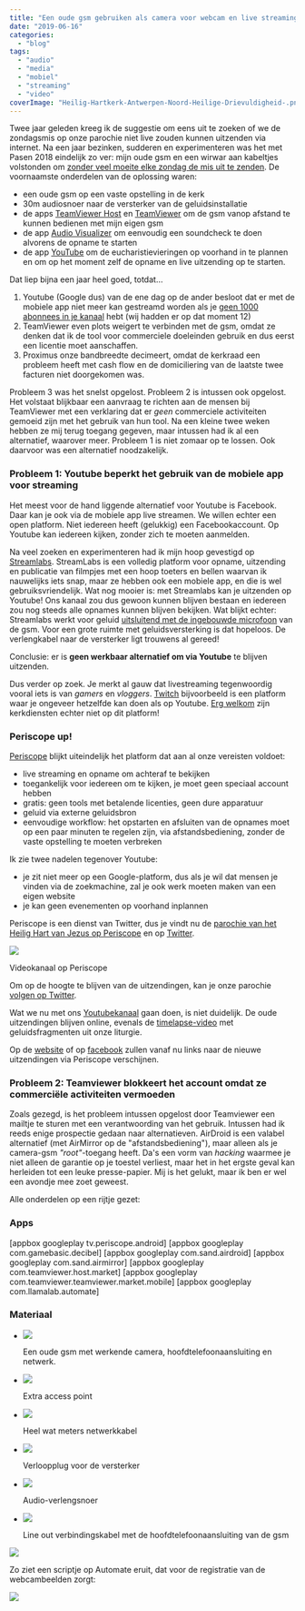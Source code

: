 ```yaml
---
title: "Een oude gsm gebruiken als camera voor webcam en live streaming - \"Plan B\""
date: "2019-06-16"
categories: 
  - "blog"
tags: 
  - "audio"
  - "media"
  - "mobiel"
  - "streaming"
  - "video"
coverImage: "Heilig-Hartkerk-Antwerpen-Noord-Heilige-Drievuldigheid-.png"
---
```


Twee jaar geleden kreeg ik de suggestie om eens uit te zoeken of we de zondagsmis op onze parochie niet live zouden kunnen uitzenden via internet. Na een jaar bezinken, sudderen en experimenteren was het met Pasen 2018 eindelijk zo ver: mijn oude gsm en een wirwar aan kabeltjes volstonden om [zonder veel moeite elke zondag de mis uit te zenden](/blog/een-oude-gsm-gebruiken-als-camera-voor-webcam-en-live-streaming/). De voornaamste onderdelen van de oplossing waren:

- een oude gsm op een vaste opstelling in de kerk
- 30m audiosnoer naar de versterker van de geluidsinstallatie
- de apps [TeamViewer Host](https://play.google.com/store/apps/details?id=com.teamviewer.host.market) en [TeamViewer](https://play.google.com/store/apps/details?id=com.teamviewer.teamviewer.market.mobile) om de gsm vanop afstand te kunnen bedienen met mijn eigen gsm
- de app [Audio Visualizer](https://play.google.com/store/apps/details?id=com.drstaf.audiovisualizer) om eenvoudig een soundcheck te doen alvorens de opname te starten
- de app [YouTube](https://play.google.com/store/apps/details?id=com.google.android.youtube) om de eucharistievieringen op voorhand in te plannen en om op het moment zelf de opname en live uitzending op te starten.

Dat liep bijna een jaar heel goed, totdat…

1. Youtube (Google dus) van de ene dag op de ander besloot dat er met de mobiele app niet meer kan gestreamd worden als je [geen 1000 abonnees in je kanaal](https://support.google.com/youtube/thread/3612372?hl=en) hebt (wij hadden er op dat moment 12)
2. TeamViewer even plots weigert te verbinden met de gsm, omdat ze denken dat ik de tool voor commerciele doeleinden gebruik en dus eerst een licentie moet aanschaffen.
3. Proximus onze bandbreedte decimeert, omdat de kerkraad een probleem heeft met cash flow en de domiciliering van de laatste twee facturen niet doorgekomen was.

Probleem 3 was het snelst opgelost. Probleem 2 is intussen ook opgelost. Het volstaat blijkbaar een aanvraag te richten aan de mensen bij TeamViewer met een verklaring dat er _geen_ commerciele activiteiten gemoeid zijn met het gebruik van hun tool. Na een kleine twee weken hebben ze mij terug toegang gegeven, maar intussen had ik al een alternatief, waarover meer. Probleem 1 is niet zomaar op te lossen. Ook daarvoor was een alternatief noodzakelijk.

### Probleem 1: Youtube beperkt het gebruik van de mobiele app voor streaming

Het meest voor de hand liggende alternatief voor Youtube is Facebook. Daar kan je ook via de mobiele app live streamen. We willen echter een open platform. Niet iedereen heeft (gelukkig) een Facebookaccount. Op Youtube kan iedereen kijken, zonder zich te moeten aanmelden.

Na veel zoeken en experimenteren had ik mijn hoop gevestigd op [Streamlabs](https://streamlabs.com/). StreamLabs is een volledig platform voor opname, uitzending en publicatie van filmpjes met een hoop toeters en bellen waarvan ik nauwelijks iets snap, maar ze hebben ook een mobiele app, en die is wel gebruiksvriendelijk. Wat nog mooier is: met Streamlabs kan je uitzenden op Youtube! Ons kanaal zou dus gewoon kunnen blijven bestaan en iedereen zou nog steeds alle opnames kunnen blijven bekijken. Wat blijkt echter: Streamlabs werkt voor geluid [uitsluitend met de ingebouwde microfoon](https://ideas.streamlabs.com/ideas/SL-I-1260) van de gsm. Voor een grote ruimte met geluidsversterking is dat hopeloos. De verlengkabel naar de versterker ligt trouwens al gereed!

Conclusie: er is **geen werkbaar alternatief om via Youtube** te blijven uitzenden.

Dus verder op zoek. Je merkt al gauw dat livestreaming tegenwoordig vooral iets is van _gamers_ en _vloggers_. [Twitch](https://www.twitch.tv/) bijvoorbeeld is een platform waar je ongeveer hetzelfde kan doen als op Youtube. [Erg welkom](https://www.reddit.com/r/Twitch/comments/8geudp/can_you_stream_church_services_on_twitch/) zijn kerkdiensten echter niet op dit platform!

### Periscope up!

[Periscope](https://www.pscp.tv/) blijkt uiteindelijk het platform dat aan al onze vereisten voldoet:

- live streaming en opname om achteraf te bekijken
- toegankelijk voor iedereen om te kijken, je moet geen speciaal account hebben
- gratis: geen tools met betalende licenties, geen dure apparatuur
- geluid via externe geluidsbron
- eenvoudige workflow: het opstarten en afsluiten van de opnames moet op een paar minuten te regelen zijn, via afstandsbediening, zonder de vaste opstelling te moeten verbreken

Ik zie twee nadelen tegenover Youtube:

- je zit niet meer op een Google-platform, dus als je wil dat mensen je vinden via de zoekmachine, zal je ook werk moeten maken van een eigen website
- je kan geen evenementen op voorhand inplannen

Periscope is een dienst van Twitter, dus je vindt nu de [parochie van het Heilig Hart van Jezus op Periscope](https://www.pscp.tv/jezus_hart/) en op [Twitter](https://twitter.com/jezus_hart).  

[![](images/Heilig-Hartkerk-Antwerpen-Noord-Heilige-Drievuldigheid--700x375.png)](https://www.pscp.tv/jezus_hart/)

Videokanaal op Periscope

Om op de hoogte te blijven van de uitzendingen, kan je onze parochie [volgen op Twitter](https://twitter.com/jezus_hart).

Wat we nu met ons [Youtubekanaal](https://www.youtube.com/channel/UCHEqX9lP-1Ro2zHy0kIdWwA?view_as=subscriber) gaan doen, is niet duidelijk. De oude uitzendingen blijven online, evenals de [timelapse-video](https://youtu.be/tQoZW0HBuPs) met geluidsfragmenten uit onze liturgie.

Op de [website](https://www.kerknet.be/organisatie/parochie-heilig-hart-van-jezus-antwerpen/) of op [facebook](https://www.facebook.com/antonius.heilighart.antwerpen/) zullen vanaf nu links naar de nieuwe uitzendingen via Periscope verschijnen.

### Probleem 2: Teamviewer blokkeert het account omdat ze commerciële activiteiten vermoeden

Zoals gezegd, is het probleem intussen opgelost door Teamviewer een mailtje te sturen met een verantwoording van het gebruik. Intussen had ik reeds enige prospectie gedaan naar alternatieven. AirDroid is een valabel alternatief (met AirMirror op de "afstandsbediening"), maar alleen als je camera-gsm _"root"_\-toegang heeft. Da's een vorm van _hacking_ waarmee je niet alleen de garantie op je toestel verliest, maar het in het ergste geval kan herleiden tot een leuke presse-papier. Mij is het gelukt, maar ik ben er wel een avondje mee zoet geweest.

Alle onderdelen op een rijtje gezet:

### Apps

\[appbox googleplay tv.periscope.android\] \[appbox googleplay com.gamebasic.decibel\] \[appbox googleplay com.sand.airdroid\] \[appbox googleplay com.sand.airmirror\] \[appbox googleplay com.teamviewer.host.market\] \[appbox googleplay com.teamviewer.teamviewer.market.mobile\] \[appbox googleplay com.llamalab.automate\]

### Materiaal

- ![](images/image5.png)
    
    Een oude gsm met werkende camera, hoofdtelefoonaansluiting en netwerk.
    
- ![](images/image6.png)
    
    Extra access point
    
- ![](images/image1.png)
    
    Heel wat meters netwerkkabel
    
- ![](images/image3.png)
    
    Verloopplug voor de versterker
    
- ![](images/image7.png)
    
    Audio-verlengsnoer
    
- ![](images/image2.png)
    
    Line out verbindingskabel met de hoofdtelefoonaansluiting van de gsm
    

![](https://docs.google.com/drawings/d/s0eS_kskdPvtKZ1H9kcrRjw/image?w=643&h=569&rev=569&ac=1&parent=1KE8suq85x6Ks6TdpPuoHdzsVUzOFt6dEn0iHqH8G_uo)

Zo ziet een scriptje op Automate eruit, dat voor de registratie van de webcambeelden zorgt:

![](images/Webcam.png)
